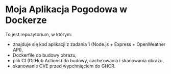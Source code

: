 # Moja Aplikacja Pogodowa w Dockerze

To jest repozytorium, w którym:
- znajduje się kod aplikacji z zadania 1 (Node.js + Express + OpenWeather API),
- Dockerfile do budowy obrazu,
- plik CI (GitHub Actions) do budowy, cache’owania i skanowania obrazu,
- skanowanie CVE przed wypchnięciem do GHCR.
